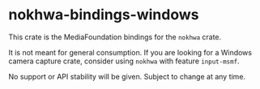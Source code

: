 # nokhwa-bindings-windows
This crate is the MediaFoundation bindings for the `nokhwa` crate.

It is not meant for general consumption. If you are looking for a Windows camera capture crate, consider using `nokhwa` with feature `input-msmf`.

No support or API stability will be given. Subject to change at any time.
